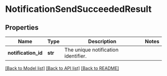 # NotificationSendSucceededResult

## Properties
Name | Type | Description | Notes
------------ | ------------- | ------------- | -------------
**notification_id** | **str** | The unique notification identifier. | 

[[Back to Model list]](../README.md#documentation-for-models) [[Back to API list]](../README.md#documentation-for-api-endpoints) [[Back to README]](../README.md)


